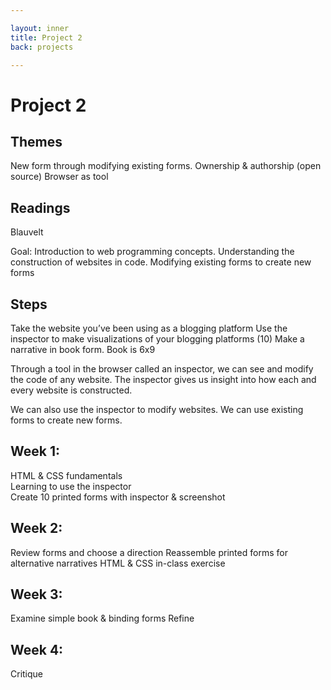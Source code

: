 ```yaml
---

layout: inner
title: Project 2
back: projects

---
```


# Project 2

## Themes

New form through modifying existing forms.
Ownership & authorship (open source)
Browser as tool


## Readings

Blauvelt

Goal: Introduction to web programming concepts. Understanding the construction of websites in code. Modifying existing forms to create new forms

## Steps

Take the website you’ve been using as a blogging platform
Use the inspector to make visualizations of your blogging platforms (10)
Make a narrative in book form. Book is 6x9

Through a tool in the browser called an inspector, we can see and modify the code of any website. The inspector gives us insight into how each and every website is constructed.

We can also use the inspector to modify websites. We can use existing forms to create new forms.


## Week 1:
HTML & CSS fundamentals  
Learning to use the inspector  
Create 10 printed forms with inspector & screenshot  

## Week 2:
Review forms and choose a direction
Reassemble printed forms for alternative narratives
HTML & CSS in-class exercise

## Week 3:
Examine simple book & binding forms
Refine

## Week 4:
Critique 
